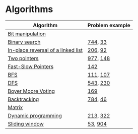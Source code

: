 # Algorithms
| Algorithm  | Problem example  |
|---|---|
| [Bit manipulation](#)  |  |
| [Binary search](https://github.com/Protonko/Algorithms/blob/master/algorithms/binary-search.md)  | [744](https://leetcode.com/problems/find-smallest-letter-greater-than-target/), [33](https://leetcode.com/problems/search-in-rotated-sorted-array/)  |
| [In-place reversal of a linked list](https://github.com/Protonko/Algorithms/blob/master/algorithms/in-place-reversal-of-a-linked-list.md)  | [206](https://leetcode.com/problems/reverse-linked-list/), [92](https://leetcode.com/problems/reverse-linked-list-ii/) |
| [Two pointers](https://github.com/Protonko/Algorithms/blob/master/algorithms/two-pointers.md)  | [977](https://leetcode.com/problems/squares-of-a-sorted-array/), [148](https://leetcode.com/problems/sort-list/)  |
| [Fast-Slow Pointers](https://github.com/Protonko/Algorithms/blob/master/algorithms/fast-slow-pointers.md)  | [142](https://leetcode.com/problems/linked-list-cycle-ii/description/)  |
| [BFS](https://github.com/Protonko/Algorithms/blob/master/algorithms/bfs.md)  | [111](https://leetcode.com/problems/minimum-depth-of-binary-tree/), [107](https://leetcode.com/problems/binary-tree-level-order-traversal-ii/) |
| [DFS](https://github.com/Protonko/Algorithms/blob/master/algorithms/dfs.md)  | [543](https://leetcode.com/problems/diameter-of-binary-tree/), [230](https://leetcode.com/problems/kth-smallest-element-in-a-bst/description/)  |
| [Boyer Moore Voting](https://github.com/Protonko/Algorithms/blob/master/algorithms/boyer-moore-voting.md)  | [169](https://leetcode.com/problems/majority-element/)  |
| [Backtracking](https://github.com/Protonko/Algorithms/blob/master/algorithms/backtracking.md)  | [784](https://leetcode.com/problems/letter-case-permutation/), [46](https://leetcode.com/problems/permutations/)  |
| [Matrix](#)  |  |
| [Dynamic programming](https://github.com/Protonko/Algorithms/blob/master/algorithms/dynamic-programming.md)  | [213](https://leetcode.com/problems/house-robber-ii/), [322](https://leetcode.com/problems/coin-change/)  |
| [Sliding window](https://github.com/Protonko/Algorithms/blob/master/algorithms/sliding-window.md)  | [53](https://leetcode.com/problems/maximum-subarray/), [904](https://leetcode.com/problems/fruit-into-baskets/) |
